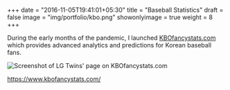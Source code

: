 +++
date = "2016-11-05T19:41:01+05:30"
title = "Baseball Statistics"
draft = false
image = "img/portfolio/kbo.png"
showonlyimage = true
weight = 8
+++

<!--more-->

During the early months of the pandemic, I launched [KBOfancystats.com](https://www.kbofancystats.com/) which provides advanced analytics and predictions for Korean baseball fans.

![Screenshot of LG Twins' page on KBOfancystats.com](/img/kbo.png "LG Twins on KBOfancystats.com")

https://www.kbofancystats.com/